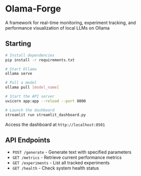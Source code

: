# Olama-Forge

A framework for real-time monitoring, experiment tracking, and performance visualization of local LLMs on Ollama

## Starting

```bash
# Install dependencies
pip install -r requirements.txt

# Start Ollama
ollama serve

# Pull a model
ollama pull [model_name]

# Start the API server
uvicorn app:app --reload --port 8000

# Launch the dashboard
streamlit run streamlit_dashboard.py
```

Access the dashboard at `http://localhost:8501`

## API Endpoints

- `POST /generate` - Generate text with specified parameters
- `GET /metrics` - Retrieve current performance metrics
- `GET /experiments` - List all tracked experiments
- `GET /health` - Check system health status
